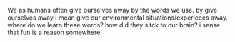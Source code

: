 We as humans often give ourselves away by the words we use. by give ourselves away i mean give our environmental situations/experieces away.
where do we learn these words? how did they sitck to our brain?
i sense that fun is a reason somewhere.

